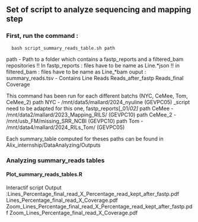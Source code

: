 ## Set of script to analyze sequencing and mapping step

### First, run the command : 
      bash script_summary_reads_table.sh path
  path - Path to a folder which contains a fastp_reports and a filtered_bam repositories
        !! In fastp_reports : files have to be name as Line.*json
        !! in filtered_bam : files have to be name as Line_*bam
  ouput :
        summary_reads.tsv - Contains Line Reads Reads_after_fastp Reads_final Coverage

This command has been run for each different batchs (NYC, CeMee, Tom, CeMee_2)
path NYC - /mnt/data5/mallard/2024_nyuline (GEVPC05) _script need to be adapted for this one, fastp_reports[_01/_02]_
path CeMee - /mnt/data2/mallard/2023_Mapping_RILS/ (GEVPC10)
path CeMee_2 - /mnt/usb_FM/missing_SRR_NCBI (GEVPC10)
path Tom - /mnt/data4/mallard/2024_RILs_Tom/ (GEVPC05)

Each summary_table computed for theses paths can be found in Alix_internship/DataAnalyzing/Outputs

### Analyzing summary_reads tables
#### Plot_summary_reads_tables.R
Interactif script
Output :Lines_Percentage_final_read_X_Percentage_read_kept_after_fastp.pdf
        Lines_Percentage_final_read_X_Coverage.pdf
        Zoom_Lines_Percentage_final_read_X_Percentage_read_kept_after_fastp.pdf
        Zoom_Lines_Percentage_final_read_X_Coverage.pdf
